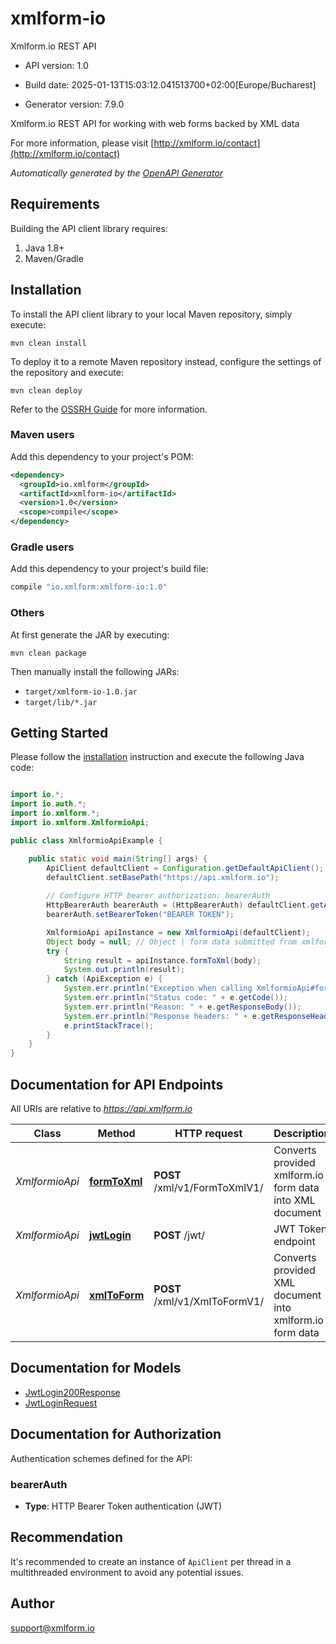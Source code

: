 # xmlform-io

Xmlform.io REST API

- API version: 1.0

- Build date: 2025-01-13T15:03:12.041513700+02:00[Europe/Bucharest]

- Generator version: 7.9.0

Xmlform.io REST API for working with web forms backed by XML data

  For more information, please visit [http://xmlform.io/contact](http://xmlform.io/contact)

*Automatically generated by the [OpenAPI Generator](https://openapi-generator.tech)*

## Requirements

Building the API client library requires:

1. Java 1.8+
2. Maven/Gradle

## Installation

To install the API client library to your local Maven repository, simply execute:

```shell
mvn clean install
```

To deploy it to a remote Maven repository instead, configure the settings of the repository and execute:

```shell
mvn clean deploy
```

Refer to the [OSSRH Guide](http://central.sonatype.org/pages/ossrh-guide.html) for more information.

### Maven users

Add this dependency to your project's POM:

```xml
<dependency>
  <groupId>io.xmlform</groupId>
  <artifactId>xmlform-io</artifactId>
  <version>1.0</version>
  <scope>compile</scope>
</dependency>
```

### Gradle users

Add this dependency to your project's build file:

```groovy
compile "io.xmlform:xmlform-io:1.0"
```

### Others

At first generate the JAR by executing:

```shell
mvn clean package
```

Then manually install the following JARs:

- `target/xmlform-io-1.0.jar`
- `target/lib/*.jar`

## Getting Started

Please follow the [installation](#installation) instruction and execute the following Java code:

```java

import io.*;
import io.auth.*;
import io.xmlform.*;
import io.xmlform.XmlformioApi;

public class XmlformioApiExample {

    public static void main(String[] args) {
        ApiClient defaultClient = Configuration.getDefaultApiClient();
        defaultClient.setBasePath("https://api.xmlform.io");
        
        // Configure HTTP bearer authorization: bearerAuth
        HttpBearerAuth bearerAuth = (HttpBearerAuth) defaultClient.getAuthentication("bearerAuth");
        bearerAuth.setBearerToken("BEARER TOKEN");

        XmlformioApi apiInstance = new XmlformioApi(defaultClient);
        Object body = null; // Object | form data submitted from xmlform.io web form
        try {
            String result = apiInstance.formToXml(body);
            System.out.println(result);
        } catch (ApiException e) {
            System.err.println("Exception when calling XmlformioApi#formToXml");
            System.err.println("Status code: " + e.getCode());
            System.err.println("Reason: " + e.getResponseBody());
            System.err.println("Response headers: " + e.getResponseHeaders());
            e.printStackTrace();
        }
    }
}

```

## Documentation for API Endpoints

All URIs are relative to *https://api.xmlform.io*

Class | Method | HTTP request | Description
------------ | ------------- | ------------- | -------------
*XmlformioApi* | [**formToXml**](docs/XmlformioApi.md#formToXml) | **POST** /xml/v1/FormToXmlV1/ | Converts provided xmlform.io form data into XML document
*XmlformioApi* | [**jwtLogin**](docs/XmlformioApi.md#jwtLogin) | **POST** /jwt/ | JWT Token endpoint
*XmlformioApi* | [**xmlToForm**](docs/XmlformioApi.md#xmlToForm) | **POST** /xml/v1/XmlToFormV1/ | Converts provided XML document into xmlform.io form data


## Documentation for Models

 - [JwtLogin200Response](docs/JwtLogin200Response.md)
 - [JwtLoginRequest](docs/JwtLoginRequest.md)


<a id="documentation-for-authorization"></a>
## Documentation for Authorization


Authentication schemes defined for the API:
<a id="bearerAuth"></a>
### bearerAuth


- **Type**: HTTP Bearer Token authentication (JWT)


## Recommendation

It's recommended to create an instance of `ApiClient` per thread in a multithreaded environment to avoid any potential issues.

## Author

support@xmlform.io

